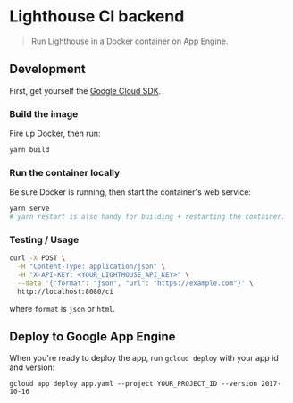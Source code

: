 # Lighthouse CI backend

> Run Lighthouse in a Docker container on App Engine.

## Development

First, get yourself the [Google Cloud SDK](https://cloud.google.com/sdk/).

### Build the image

Fire up Docker, then run:

```bash
yarn build
```

### Run the container locally

Be sure Docker is running, then start the container's web service:

```bash
yarn serve
# yarn restart is also handy for building + restarting the container.
```

### Testing / Usage

```bash
curl -X POST \
  -H "Content-Type: application/json" \
  -H "X-API-KEY: <YOUR_LIGHTHOUSE_API_KEY>" \
  --data '{"format": "json", "url": "https://example.com"}' \
  http://localhost:8080/ci
```

where `format` is `json` or `html`.

## Deploy to Google App Engine

When you're ready to deploy the app, run  `gcloud deploy` with your app id and version:

```
gcloud app deploy app.yaml --project YOUR_PROJECT_ID --version 2017-10-16
```
